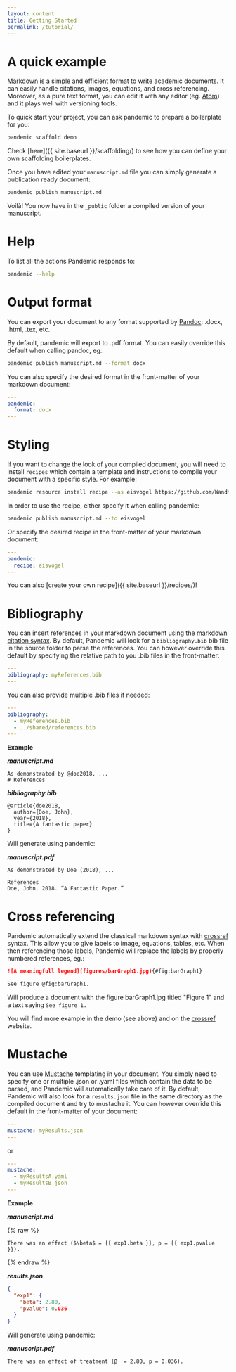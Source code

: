 ```yaml
---
layout: content
title: Getting Started
permalink: /tutorial/
---
```


# A quick example

[Markdown](https://guides.github.com/features/mastering-markdown/) is a simple and efficient format to write academic documents. It can easily handle citations, images, equations, and cross referencing. Moreover, as a pure text format, you can edit it with any editor (eg. [Atom](https://atom.io/)) and it plays well with versioning tools.

To quick start your project, you can ask pandemic to prepare a boilerplate for you:

```sh
pandemic scaffold demo
```

Check [here]({{ site.baseurl }}/scaffolding/) to see how you can define your own scaffolding boilerplates.


Once you have edited your `manuscript.md` file you can simply generate a publication ready document:

```sh
pandemic publish manuscript.md
```

Voilà! You now have in the `_public` folder a compiled version of your manuscript.

# Help

To list all the actions Pandemic responds to:

```sh
pandemic --help
```

# Output format

You can export your document to any format supported by [Pandoc](https://pandoc.org/): .docx, .html, .tex, etc.

By default, pandemic will export to .pdf format.
You can easily override this default when calling pandoc, eg.:

```sh
pandemic publish manuscript.md --format docx
```

You can also specify the desired format in the front-matter of your markdown document:

```yaml
---
pandemic:
  format: docx
---
```

# Styling

If you want to change the look of your compiled document, you will need to install `recipes` which contain a template and instructions to compile your document with a specific style. For example:

```sh
pandemic resource install recipe --as eisvogel https://github.com/Wandmalfarbe/pandoc-latex-template
```

In order to use the recipe, either specify it when calling pandemic:

```sh
pandemic publish manuscript.md --to eisvogel
```

Or specify the desired recipe in the front-matter of your markdown document:

```yaml
---
pandemic:
  recipe: eisvogel
---
```

You can also [create your own recipe]({{ site.baseurl }}/recipes/)!

# Bibliography

You can insert references in your markdown document using the [markdown citation syntax](https://rmarkdown.rstudio.com/authoring_bibliographies_and_citations.html#citations). By default, Pandemic will look for a `bibliography.bib` bib file in the source folder to parse the references. You can however override this default by specifying the relative path to you .bib files in the front-matter:

```yaml
---
bibliography: myReferences.bib
---
```

You can also provide multiple .bib files if needed:

```yaml
---
bibliography:
  - myReferences.bib
  - ../shared/references.bib
---
```

**Example**

**_manuscript.md_**
```
As demonstrated by @doe2018, ...
# References
```

**_bibliography.bib_**
```
@article{doe2018,
  author={Doe, John},
  year={2018},
  title={A fantastic paper}
}
```

Will generate using pandemic:

**_manuscript.pdf_**
```
As demonstrated by Doe (2018), ...

References
Doe, John. 2018. “A Fantastic Paper.”
```

# Cross referencing

Pandemic automatically extend the classical markdown syntax with [crossref](https://lierdakil.github.io/pandoc-crossref/#syntax) syntax. This allow you to give labels to image, equations, tables, etc. When then referencing those labels, Pandemic will replace the labels by properly numbered references, eg.:

```markdown
![A meaningfull legend](figures/barGraph1.jpg){#fig:barGraph1}

See figure @fig:barGraph1.
```

Will produce a document with the figure barGraph1.jpg titled "Figure 1" and a text saying `See figure 1.`

You will find more example in the demo (see above) and on the [crossref](https://lierdakil.github.io/pandoc-crossref/#syntax) website.

# Mustache

You can use [Mustache](https://mustache.github.io/mustache.5.html) templating in your document. You simply need to specify one or multiple .json or .yaml files which contain the data to be parsed, and Pandemic will automatically take care of it. By default, Pandemic will also look for a `results.json` file in the same directory as the compiled document and try to mustache it. You can however override this default in the front-matter of your document:

```yaml
---
mustache: myResults.json
---
```

or

```yaml
---
mustache:
  - myResultsA.yaml
  - myResultsB.json
---
```

**Example**

**_manuscript.md_**

{% raw %}
```
There was an effect ($\beta$ = {{ exp1.beta }}, p = {{ exp1.pvalue }}).
```
{% endraw %}

**_results.json_**
```json
{
  "exp1": {
    "beta": 2.80,
    "pvalue": 0.036
  }
}
```

Will generate using pandemic:

**_manuscript.pdf_**

<div class="language-json highlighter-rouge"><pre class="highlight"><code>There was an effect of treatment (&beta;  = 2.80, p = 0.036).
</code></pre></div>
